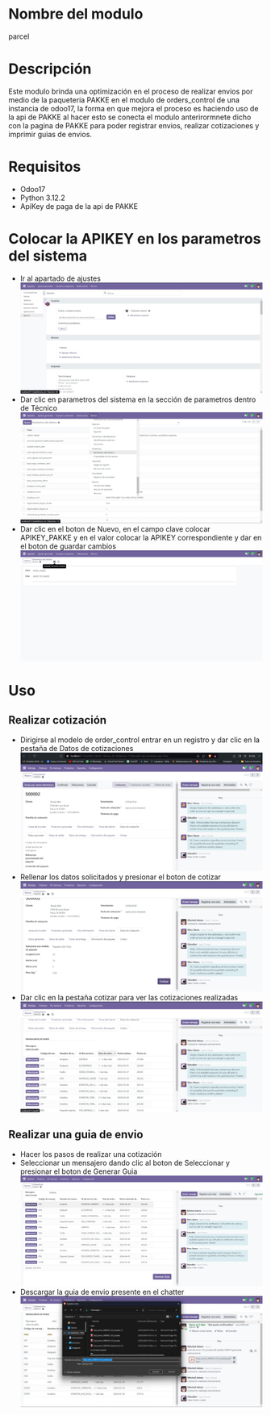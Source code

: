 # Nombre del modulo
parcel

# Descripción
Este modulo brinda una optimización en el proceso de realizar envios por medio de la paqueteria PAKKE en el modulo de orders_control de una instancia de odoo17, la forma en que mejora el proceso es haciendo uso de la api de PAKKE al hacer esto se conecta el modulo anterirormnete dicho con la pagina de PAKKE para poder registrar envios, realizar cotizaciones y imprimir guias de envios.

# Requisitos
- Odoo17
- Python 3.12.2
- ApiKey de paga de la api de PAKKE

# Colocar la APIKEY en los parametros del sistema
- Ir al apartado de ajustes
![Imagen readme 5](readme_images/readme_image_5.jpg)
- Dar clic en parametros del sistema en la sección de parametros dentro de Técnico
![Imagen readme 6](readme_images/readme_image_6.jpg)
- Dar clic en el boton de Nuevo, en el campo clave colocar APIKEY_PAKKE y en el valor colocar la APIKEY correspondiente y dar en el boton de guardar cambios
![Imagen readme 7](readme_images/readme_image_7.jpg)


# Uso
## Realizar cotización
- Dirigirse al modelo de order_control entrar en un registro y dar clic en la pestaña de Datos de cotizaciones
![Imagen readme 1](readme_images/readme_image_1.jpg)
- Rellenar los datos solicitados y presionar el boton de cotizar
![Imagen readme 2](readme_images/readme_image_2.jpg)
- Dar clic en la pestaña cotizar para ver las cotizaciones realizadas
![Imagen readme 3](readme_images/readme_image_3.jpg)


## Realizar una guia de envio
- Hacer los pasos de realizar una cotización
- Seleccionar un mensajero dando clic al boton de Seleccionar y presionar el boton de Generar Guia
![Imagen readme 4](readme_images/readme_image_4.jpg)
- Descargar la guia de envio presente en el chatter
![Imagen readme 8](readme_images/readme_image_8.jpg)